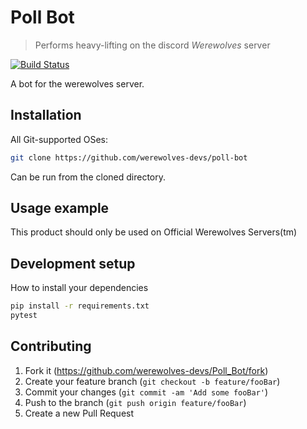# Poll Bot
> Performs heavy-lifting on the discord _Werewolves_ server

[![Build Status](https://travis-ci.org/werewolves-devs/Poll_Bot.svg?branch=master)](https://travis-ci.org/werewolves-devs/Poll_Bot)

A bot for the werewolves server.

## Installation

All Git-supported OSes:

```sh
git clone https://github.com/werewolves-devs/poll-bot
```
Can be run from the cloned directory.

## Usage example

This product should only be used on Official Werewolves Servers(tm)

## Development setup

How to install your dependencies

```sh
pip install -r requirements.txt
pytest
```

## Contributing

1. Fork it (<https://github.com/werewolves-devs/Poll_Bot/fork>)
2. Create your feature branch (`git checkout -b feature/fooBar`)
3. Commit your changes (`git commit -am 'Add some fooBar'`)
4. Push to the branch (`git push origin feature/fooBar`)
5. Create a new Pull Request
